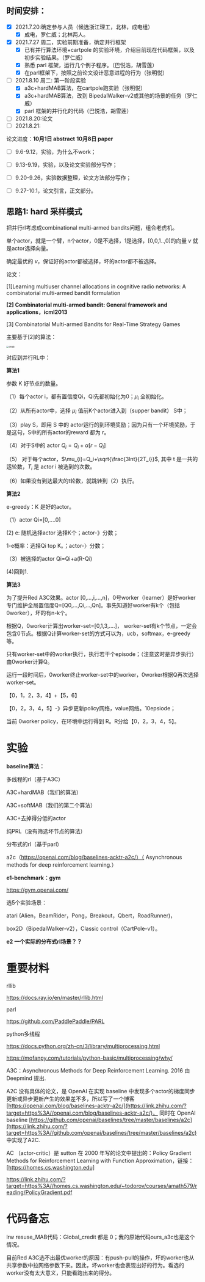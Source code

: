## 时间安排：

- [x] 2021.7.20:确定参与人员（候选浙江理工，北林，成电组）
  - [x] 成电，罗仁威；北林两人。
- [x] 2021.7.27 周二，实验前期准备，确定并行框架
  - [x] 已有并行算法环境+cartpole 的实验环境，介绍目前现在代码框架，以及初步实验结果。（罗仁威）
  - [x] 熟悉 parl 框架，运行几个例子程序。（巴悦浩，胡雪莲）
  - [x] 在parl框架下，按照之前论文设计恶意进程的行为（张明悦）
- [ ] 2021.8.10 周二: 第一阶段实验 
  - [x] a3c+hardMAB算法，在cartpole跑实验（张明悦）
  - [x] a3c+hardMAB算法，改到 BipedalWalker-v2或其他的场景的任务（罗仁威）
  - [x] parl 框架的并行化的代码（巴悦浩，胡雪莲）
- [ ] 2021.8.20:论文
- [ ] 2021.8.21:

论文进度：**10月1日 abstract** **10月8日 paper**

- [ ] 9.6-9.12，实验，为什么不work；

- [ ] 9.13-9.19，实验，以及论文实验部分写作；
- [ ] 9.20-9.26，实验数据整理，论文方法部分写作；
- [ ] 9.27-10.1，论文引言，正文部分。

## 思路1: hard 采样模式

把并行rl考虑成combinational multi-armed bandits问题，组合老虎机。

单个actor，就是一个臂，n个actor，0是不选择，1是选择，[0,0,1..,0]的向量 $v$ 就是actor选择向量。

确定最优的 $v$，保证好的actor都被选择，坏的actor都不被选择。

论文：

[1]Learning multiuser channel allocations in cognitive radio networks: A combinatorial multi-armed bandit formulation

**[2] Combinatorial multi-armed bandit: General framework and applications，icml2013**

[3] Combinatorial Multi-armed Bandits for Real-Time Strategy Games

主要基于[2]的算法：

<img src="2-pic/cmab.png" alt="cmab" style="zoom:40%;" />

对应到并行RL中：

**算法1**

参数 K 好节点的数量。

（1）每个actor i，都有置信度Qi，Qi先都初始化为0；$\mu_i$ 全初始化。

（2）从所有actor中，选择 $\mu{_i}$ 值前K个actor进入到（supper bandit） S中；

（3）play S，即用 S 中的 actor运行的到环境奖励；因为只有一个环境奖励，于是这句，S中的所有actor的reward 都为 r。

（4）对于S中的 actor $Q_i=Q_i+\alpha[r-Q_i]$

（5） 对于每个actor，$\mu_{i}=Q_i+\sqrt{\frac{3lnt}{2T_i}}$, 其中 t 是一共的运轮数，$T_i$ 是 actor i 被选到的次数。

（6）如果没有到达最大的t轮数，就跳转到（2）执行。

**算法2**

e-greedy：K 是好的actor。

（1）actor Qi=[0,....0]

 (2) e: 随机选择actor 选择K个；actor-》分数；

1-e概率：选择Qi top K。；actor-〉分数；

（3）被选择的actor Qi=Qi+a(R-Qi)

(4)回到1.

**算法3**

为了提升Red A3C效果。actor [0,...,i,...,n]，0号worker（learner）是好worker专门维护全局置信度Q=[Q0,...,Qi,...,Qn]。事先知道好worker有k个（包括0worker），坏的有n-k个。

根据Q，0worker计算出worker-set=[0,1,3,....]， worker-set有k个节点，一定会包含0节点。根据Q计算worker-set的方式可以为，ucb，softmax，e-greedy等。

只有worker-set中的worker执行，执行若干个episode；（注意这时是异步执行）由0worker计算Q。

运行一段时间后，0worker终止worker-set中的worker，0worker根据Q再次选择worker-set。

【0，1，2，3，4】+【5，6】

【0，2，3，4，5】-》异步更新policy网络，value网络。10epsiode；

当前 0worker policy，在环境中运行得到 R。R分给【0，2，3，4，5】。







# 实验

**baseline算法：**

多线程的rl（基于A3C）

A3C+hardMAB（我们的算法）

A3C+softMAB（我们的第二个算法）

A3C+去掉得分低的actor

纯PRL（没有筛选坏节点的算法）

分布式的rl（基于parl）

a2c（https://openai.com/blog/baselines-acktr-a2c/）（ Asynchronous methods for deep reinforcement learning.）





**e1-benchmark：gym**

https://gym.openai.com/

选5个实验场景：

atari (Alien，BeamRider，Pong，Breakout，Qbert，RoadRunner)，

box2D（BipedalWalker-v2），Classic control（CartPole-v1）。

**e2 一个实际的分布式rl场景？？**



# 重要材料

rllib

https://docs.ray.io/en/master/rllib.html

parl

https://github.com/PaddlePaddle/PARL

python多线程

https://docs.python.org/zh-cn/3/library/multiprocessing.html

https://mofanpy.com/tutorials/python-basic/multiprocessing/why/



A3C：Asynchronous Methods for Deep Reinforcement Learning. 2016 由 Deepmind 提出.

A2C 没有具体的论文，是 OpenAI 在实现 baseline 中发现多个actor的梯度同步更新或异步更新产生的效果差不多，所以写了一个博客 [https://openai.com/blog/baselines-acktr-a2c/](https://link.zhihu.com/?target=https%3A//openai.com/blog/baselines-acktr-a2c/)， 同时在 OpenAI baseline [https://github.com/openai/baselines/tree/master/baselines/a2c](https://link.zhihu.com/?target=https%3A//github.com/openai/baselines/tree/master/baselines/a2c) 中实现了A2C.

AC （actor-critic）是 sutton 在 2000 年写的论文中提出的：Policy Gradient Methods for Reinforcement Learning with Function Approximation，链接：[https://homes.cs.washington.edu]

https://link.zhihu.com/?target=https%3A//homes.cs.washington.edu/~todorov/courses/amath579/reading/PolicyGradient.pdf





# 代码备忘

lrw resuse_MAB代码：Global_credit 都是 0；我的原始代码ours_a3c也是这个情况。

目前Red A3C选不出最优worker的原因：有push-pull的操作，坏的worker也从共享参数中拉网络参数下来。因此，坏worker也会表现出好的行为。看选的worker没有太大意义，只能看跑出来的得分。

